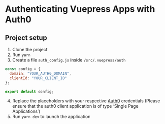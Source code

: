 # Authenticating Vuepress Apps with Auth0

## Project setup

1. Clone the project
2. Run `yarn`
3. Create a file `auth_config.js` inside `/src/.vuepress/auth`

```javascript
const config = {
  domain: "YOUR_AUTH0_DOMAIN",
  clientId: "YOUR_CLIENT_ID"
};

export default config;
```

4. Replace the placeholders with your respective [Auth0](https://auth0.com) credentials (Please ensure that the auth0 client application is of type ‘Single Page Applications’)
5. Run `yarn dev` to launch the application
